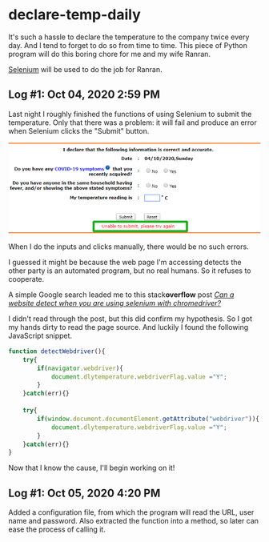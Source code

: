 # declare-temp-daily

It's such a hassle to declare the temperature to the company twice every day. And I tend to forget to do so from time to time. This piece of Python program will do this boring chore for me and my wife Ranran.

[Selenium](https://selenium-python.readthedocs.io) will be used to do the job for Ranran.

## **Log #1: Oct 04, 2020 2:59 PM**

Last night I roughly finished the functions of using Selenium to submit the temperature. Only that there was a problem: it will fail and produce an error when Selenium clicks the "Submit" button.

![](submit-error.png)

When I do the inputs and clicks manually, there would be no such errors.

I guessed it might be because the web page I'm accessing detects the other party is an automated program, but no real humans. So it refuses to cooperate. 

A simple Google search leaded me to this stack**overflow** post [*Can a website detect when you are using selenium with chromedriver?*](https://stackoverflow.com/questions/33225947/can-a-website-detect-when-you-are-using-selenium-with-chromedriver#41220267) 

I didn't read through the post, but this did confirm my hypothesis. So I got my hands dirty to read the page source. And luckily I found the following JavaScript snippet.

```JavaScript
function detectWebdriver(){
    try{
        if(navigator.webdriver){
            document.dlytemperature.webdriverFlag.value ="Y";
        }
    }catch(err){} 
    
    try{
        if(window.document.documentElement.getAttribute("webdriver")){
            document.dlytemperature.webdriverFlag.value ="Y";
        }
    }catch(err){}
}
```

Now that I know the cause, I'll begin working on it!

## **Log #1: Oct 05, 2020 4:20 PM**

Added a configuration file, from which the program will read the URL, user name and password. Also extracted the function into a method, so later can ease the process of calling it.